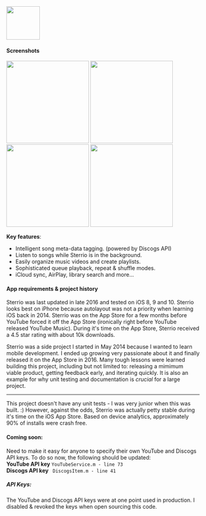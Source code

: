 <img src="https://dl.dropbox.com/s/o3u1le1iczv741q/iOS_icon%4087.png" width="87">

#### Screenshots
<img src="https://dl.dropbox.com/s/3xp0k34tdi763ei/0x0ss-P3.jpg" width="215"> <img src="https://dl.dropboxusercontent.com/s/yf7k5cjkwbbh9um/0x0ss-P3-2.jpg" width="215"> <img src="https://dl.dropbox.com/s/58zlw8zrzweix61/0x0ss-P3-3.jpg" width="215"> <img src="https://dl.dropbox.com/s/x7lvz3swtji1kzl/0x0ss-P3-4.jpg" width="215">

**Key features**:
- Intelligent song meta-data tagging. (powered by Discogs API)
- Listen to songs while Sterrio is in the background.
- Easily organize music videos and create playlists.
- Sophisticated queue playback, repeat & shuffle modes.
- iCloud sync, AirPlay, library search and more...

#### App requirements & project history
Sterrio was last updated in late 2016 and tested on iOS 8, 9 and 10. Sterrio looks best on iPhone because autolayout was not a priority when learning iOS back in 2014. Sterrio was on the App Store for a few months before YouTube forced it off the App Store (ironically right before YouTube released YouTube Music). During it's time on the App Store, Sterrio received a 4.5 star rating with about 10k downloads.

Sterrio was a side project I started in May 2014 because I wanted to learn mobile development. I ended up growing very passionate about it and finally released it on the App Store in 2016. Many tough lessons were learned building this project, including but not limited to: releasing a mimimum viable product, getting feedback early, and iterating quickly. It is also an example for why unit testing and documentation is *crucial*  for a large project.

------------

This project doesn't have any unit tests - I was very junior when this was built. :) However, against the odds, Sterrio was actually petty stable during it's time on the iOS App Store. Based on device analytics, approximately 90% of installs were crash free.

#### Coming soon: 
Need to make it easy for anyone to specify their own YouTube and Discogs API keys. To do so now, the following should be updated:
<br/>**YouTube API key**
`YouTubeService.m - line 73`
<br/>**Discogs API key**
` DiscogsItem.m - line 41`

##### API Keys: 
The YouTube and Discogs API keys were at one point used in production. I disabled & revoked the keys when open sourcing this code.
